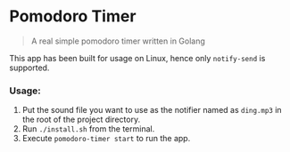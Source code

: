 # Pomodoro Timer

> A real simple pomodoro timer written in Golang

This app has been built for usage on Linux, hence only `notify-send` is supported.

### Usage:

1. Put the sound file you want to use as the notifier named as `ding.mp3` in the root of the project directory.
2. Run `./install.sh` from the terminal.
3. Execute `pomodoro-timer start` to run the app.